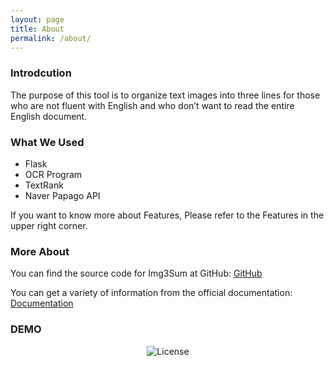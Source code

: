 ```yaml
---
layout: page
title: About
permalink: /about/
---
```


### Introdcution
The purpose of this tool is to organize text images into three lines for 
those who are not fluent with English and who don’t want to read the entire English document.

### What We Used
* Flask
* OCR Program
* TextRank
* Naver Papago API

If you want to know more about Features, Please refer to the Features in the upper right corner.


### More About
You can find the source code for Img3Sum at GitHub:
[GitHub](https://github.com/Lainshower/Img3Sum)

You can get a variety of information from the official documentation:
[Documentation](https://img3sum.readthedocs.io/en/main/)


### DEMO
<p align="center">
        <img alt="License" src="https://camo.githubusercontent.com/e2ee2a3912e0d3d4dd98b12d992868023a6c64252ebc49395320d16ab940bd41/68747470733a2f2f696d673373756d2e72656164746865646f63732e696f2f656e2f6c61746573742f5f696d616765732f496d673353756d44656d6f2e6a706567">
</p> 